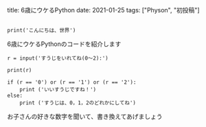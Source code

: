 title: 6歳にウケるPython
date: 2021-01-25
tags: ["Physon", "初投稿"]

```physon

print('こんにちは、世界')

```

6歳にウケるPythonのコードを紹介します

```physon
r = input('すうじをいれてね(0～2):')

print(r)

if (r == '0') or (r == '1') or (r == '2'):
    print ('いいすうじですね！')
else:
    print ('すうじは、0，1，2のどれかにしてね')
```

お子さんの好きな数字を聞いて、書き換えてあげましょう
